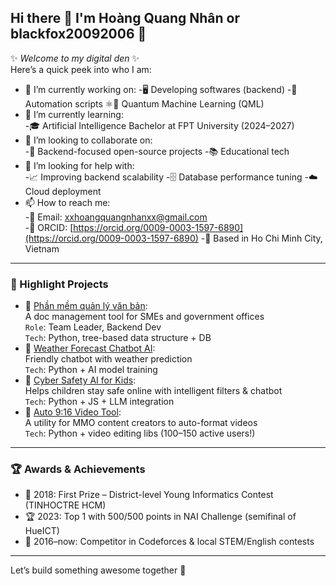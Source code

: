 ## Hi there 👋 I'm Hoàng Quang Nhân or blackfox20092006 🦊
✨ _Welcome to my digital den_ ✨  
Here’s a quick peek into who I am:
- 🔭 I’m currently working on:
      -🖥️  Developing softwares (backend)
      -🤖  Automation scripts
     ⚛️🧠 Quantum Machine Learning (QML)
- 🌱 I’m currently learning:  
     -🎓 Artificial Intelligence Bachelor at FPT University (2024–2027)  
- 👯 I’m looking to collaborate on:  
     -🧩 Backend-focused open-source projects
     -📚 Educational tech
- 🤔 I’m looking for help with:  
     -📈 Improving backend scalability
     -🗄️ Database performance tuning
     -☁️ Cloud deployment
- 📫 How to reach me:  
  -📧 Email: xxhoangquangnhanxx@gmail.com  
  -🔗 ORCID: [https://orcid.org/0009-0003-1597-6890](https://orcid.org/0009-0003-1597-6890)
  -📍 Based in Ho Chi Minh City, Vietnam
    
---
### 🌟 Highlight Projects
- 🔗 [Phần mềm quản lý văn bản](https://github.com/blackfox20092006/phanmemquanlyvb):  
  A doc management tool for SMEs and government offices  
  `Role`: Team Leader, Backend Dev  
  `Tech`: Python, tree-based data structure + DB
- 🔗 [Weather Forecast Chatbot AI](https://github.com/blackfox20092006/weatherforecastbot_source):  
  Friendly chatbot with weather prediction  
  `Tech`: Python + AI model training
- 🔗 [Cyber Safety AI for Kids](https://github.com/blackfox20092006/Tech-Fusion-X):  
  Helps children stay safe online with intelligent filters & chatbot  
  `Tech`: Python + JS + LLM integration
- 🔗 [Auto 9:16 Video Tool](https://github.com/blackfox20092006/auto9-16video):  
  A utility for MMO content creators to auto-format videos  
  `Tech`: Python + video editing libs (100–150 active users!)
---
### 🏆 Awards & Achievements
- 🥇 2018: First Prize – District-level Young Informatics Contest (TINHOCTRE HCM)
- 🏆 2023: Top 1 with 500/500 points in NAI Challenge (semifinal of HueICT)
- 👾 2016–now: Competitor in Codeforces & local STEM/English contests
---
Let’s build something awesome together 💫  
